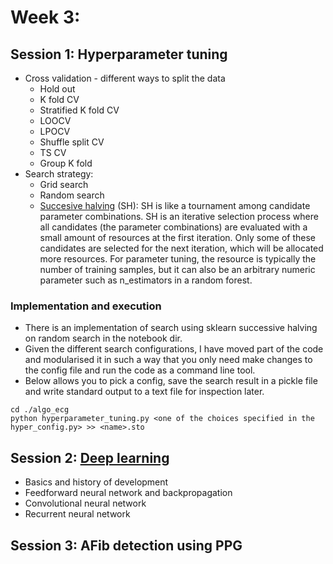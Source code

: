 
# Week 3: 

## Session 1: Hyperparameter tuning 
- Cross validation - different ways to split the data
  - Hold out
  - K fold CV
  - Stratified K fold CV
  - LOOCV
  - LPOCV
  - Shuffle split CV
  - TS CV
  - Group K fold
- Search strategy:
  - Grid search
  - Random search 
  - [Succesive halving](https://scikit-learn.org/stable/modules/grid_search.html#successive-halving-user-guide) (SH): SH is like a tournament among candidate parameter combinations. SH is an iterative selection process where all candidates (the parameter combinations) are evaluated with a small amount of resources at the first iteration. Only some of these candidates are selected for the next iteration, which will be allocated more resources. For parameter tuning, the resource is typically the number of training samples, but it can also be an arbitrary numeric parameter such as n_estimators in a random forest.

### Implementation and execution
- There is an implementation of search using sklearn successive halving on random search in the notebook dir. 
- Given the different search configurations, I have moved part of the code and modularised it in such a way that you only need make changes to the config file and run the code as a command line tool. 
- Below allows you to pick a config, save the search result in a pickle file and write standard output to a text file for inspection later. 
```
cd ./algo_ecg
python hyperparameter_tuning.py <one of the choices specified in the hyper_config.py> >> <name>.sto 
```
## Session 2: [Deep learning](https://github.com/jessie831024/algo_ecg/blob/main/reading/LIS%20teaching%20March%202024%20(1).pdf) 
- Basics and history of development
- Feedforward neural network and backpropagation 
- Convolutional neural network 
- Recurrent neural network

## Session 3: AFib detection using PPG 

